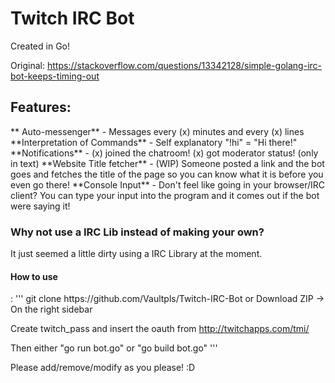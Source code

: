 <h1>Twitch IRC Bot</h1>
Created in Go!


Original: https://stackoverflow.com/questions/13342128/simple-golang-irc-bot-keeps-timing-out

<h2>Features:</h2>
** Auto-messenger** - Messages every (x) minutes and every (x) lines
**Interpretation of Commands** - Self explanatory "!hi" = "Hi there!"
**Notifications** - (x) joined the chatroom! (x) got moderator status! (only in text)
**Website Title fetcher** - (WIP) Someone posted a link and the bot goes and fetches the title of the page so you can know what it is before you even go there!
**Console Input** - Don't feel like going in your browser/IRC client? You can type your input into the program and it comes out if the bot were saying it!

<h3>Why not use a IRC Lib instead of making your own?</h3>
It just seemed a little dirty using a IRC Library at the moment.

<h4>How to use</h4>:
'''
git clone https://github.com/Vaultpls/Twitch-IRC-Bot
or Download ZIP -> On the right sidebar

Create twitch_pass and insert the oauth from
http://twitchapps.com/tmi/

Then either "go run bot.go" or "go build bot.go"
'''

Please add/remove/modify as you please!  :D
